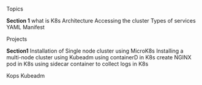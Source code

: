 Topics


**Section 1**
what is K8s
Architecture
Accessing the cluster
Types of services
YAML Manifest


Projects

**Section1**
Installation of Single node cluster using MicroK8s
Installing a multi-node cluster using Kubeadm
using containerD in K8s
create NGINX pod in K8s
using sidecar container to collect logs in K8s




Kops
Kubeadm

